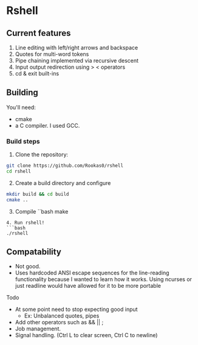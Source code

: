 # Rshell

## Current features
1. Line editing with left/right arrows and backspace
2. Quotes for multi-word tokens
3. Pipe chaining implemented via recursive descent
4. Input output redirection using > < operators
5. cd & exit built-ins

## Building

You'll need:
   * cmake
   * a C compiler. I used GCC.
### Build steps
1. Clone the repository:
```bash
git clone https://github.com/Rookas0/rshell
cd rshell
```
2. Create a build directory and configure
```bash
mkdir build && cd build
cmake ..
```
3. Compile
``bash
make
```
4. Run rshell!
```bash
./rshell
```

## Compatability
* Not good.
* Uses hardcoded ANSI escape sequences for the line-reading functionality because I wanted to learn how it works. Using ncurses or just readline would have allowed for it to be more portable 

Todo
* At some point need to stop expecting good input
    * Ex: Unbalanced quotes, pipes
* Add other operators such as && || ;
* Job management.
* Signal handling. (Ctrl L to clear screen, Ctrl C to newline)
